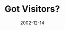 ---
layout: music 
title: "Got Visitors?"
series: "Got Christmas?"
date: 2002-12-14 
description: "Delve into the key staples of the Christmas story."
audio: "http://s3.amazonaws.com/crossroadsaudiomessages/Got%20Visitors%20Dec14.mp3"
audio-duration: "37:46"
src: "http://www.crossroads.net/players/media/mediumHz/bigscreen.gotxmas.jpg"
---